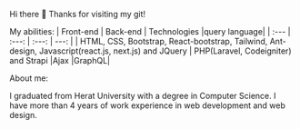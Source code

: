 Hi there 👋 Thanks for visiting my git!

My abilities:
| Front-end | Back-end | Technologies |query language|
| :---         |     :---:      | :---:      |     ---: |
| HTML, CSS, Bootstrap, React-bootstrap, Tailwind, Ant-design, Javascript(react.js, next.js) and JQuery   | PHP(Laravel, Codeigniter) and Strapi     |Ajax    |GraphQL|

About me:

I graduated from Herat University with a degree in Computer Science. I have more than 4 years of work experience in web development and web design.
